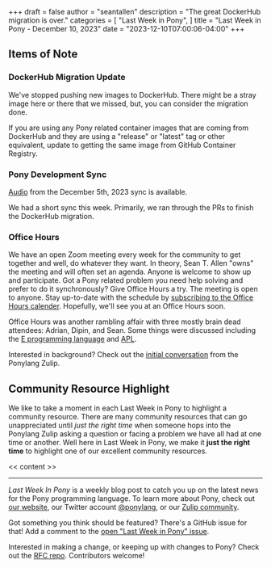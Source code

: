 +++
draft = false
author = "seantallen"
description = "The great DockerHub migration is over."
categories = [
    "Last Week in Pony",
]
title = "Last Week in Pony - December 10, 2023"
date = "2023-12-10T07:00:06-04:00"
+++

## Items of Note

### DockerHub Migration Update

We've stopped pushing new images to DockerHub. There might be a stray image here or there that we missed, but, you can consider the migration done.

If you are using any Pony related container images that are coming from DockerHub and they are using a "release" or "latest" tag or other equivalent, update to getting the same image from GitHub Container Registry.

### Pony Development Sync

[Audio](https://sync-recordings.ponylang.io/r/2023_12_05.m4a) from the December 5th, 2023 sync is available.

We had a short sync this week. Primarily, we ran through the PRs to finish the DockerHub migration.

### Office Hours

We have an open Zoom meeting every week for the community to get together and well, do whatever they want. In theory, Sean T. Allen "owns" the meeting and will often set an agenda. Anyone is welcome to show up and participate. Got a Pony related problem you need help solving and prefer to do it synchronously? Give Office Hours a try. The meeting is open to anyone. Stay up-to-date with the schedule by [subscribing to the Office Hours calender](https://calendar.google.com/calendar/ical/4465e68ae24131ae00461a40893f2637a2c9ac510e311a44ff78680e2f183ce3%40group.calendar.google.com/public/basic.ics). Hopefully, we'll see you at an Office Hours soon.

Office Hours was another rambling affair with three mostly brain dead attendees: Adrian, Dipin, and Sean. Some things were discussed including the [E programming language](https://en.wikipedia.org/wiki/E_(programming_language)) and [APL](https://en.wikipedia.org/wiki/APL_%28programming_language%29).

Interested in background? Check out the [initial conversation](https://ponylang.zulipchat.com/#narrow/stream/234733-off-topic/topic/Algorithm.20Request.3A.20uniform.20and.20100.25.20coverage.20prng) from the Ponylang Zulip.

## Community Resource Highlight

We like to take a moment in each Last Week in Pony to highlight a community resource. There are many community resources that can go unappreciated until _just the right time_ when someone hops into the Ponylang Zulip asking a question or facing a problem we have all had at one time or another. Well here in Last Week in Pony, we make it **just the right time** to highlight one of our excellent community resources.

<< content >>

---

_Last Week In Pony_ is a weekly blog post to catch you up on the latest news for the Pony programming language. To learn more about Pony, check out [our website](https://ponylang.io), our Twitter account [@ponylang](https://twitter.com/ponylang), or our [Zulip community](https://ponylang.zulipchat.com).

Got something you think should be featured? There's a GitHub issue for that! Add a comment to the [open "Last Week in Pony" issue](https://github.com/ponylang/ponylang.github.io/issues?q=is%3Aissue+is%3Aopen+label%3Alast-week-in-pony).

Interested in making a change, or keeping up with changes to Pony? Check out the [RFC repo](https://github.com/ponylang/rfcs). Contributors welcome!
